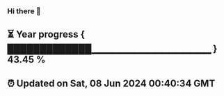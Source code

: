 ### Hi there 👋
⏳ Year progress { █████████████▁▁▁▁▁▁▁▁▁▁▁▁▁▁▁▁▁ } 43.45 %
---
⏰ Updated on Sat, 08 Jun 2024 00:40:34 GMT
---

